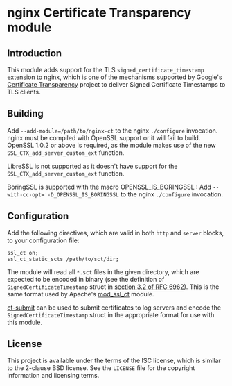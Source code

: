 nginx Certificate Transparency module
=====================================

Introduction
------------

This module adds support for the TLS `signed_certificate_timestamp` extension to
nginx, which is one of the mechanisms supported by Google's
[Certificate Transparency][ct] project to deliver Signed Certificate Timestamps
to TLS clients.

Building
--------

Add `--add-module=/path/to/nginx-ct` to the nginx `./configure` invocation.
nginx must be compiled with OpenSSL support or it will fail to build. OpenSSL
1.0.2 or above is required, as the module makes use of the new
`SSL_CTX_add_server_custom_ext` function.

LibreSSL is not supported as it doesn't have support for the
`SSL_CTX_add_server_custom_ext` function.

BoringSSL is supported with the macro OPENSSL_IS_BORINGSSL :
Add `--with-cc-opt='-D_OPENSSL_IS_BORINGSSL` to the nginx `./configure`
invocation.

Configuration
-------------

Add the following directives, which are valid in both `http` and `server`
blocks, to your configuration file:

    ssl_ct on;
    ssl_ct_static_scts /path/to/sct/dir;

The module will read all `*.sct` files in the given directory, which are
expected to be encoded in binary (see the definition of
`SignedCertificateTimestamp` struct in [section 3.2 of RFC 6962][rfc]). This is
the same format used by Apache's [mod\_ssl\_ct][apache] module.

[ct-submit][ct-submit] can be used to submit certificates to log servers and
encode the `SignedCertificateTimestamp` struct in the appropriate format for use
with this module.

License
-------

This project is available under the terms of the ISC license, which is similar
to the 2-clause BSD license. See the `LICENSE` file for the copyright
information and licensing terms.

[ct]: http://www.certificate-transparency.org/
[rfc]: https://tools.ietf.org/html/rfc6962#section-3.2
[apache]: https://httpd.apache.org/docs/trunk/mod/mod_ssl_ct.html
[ct-submit]: https://github.com/grahamedgecombe/ct-submit
